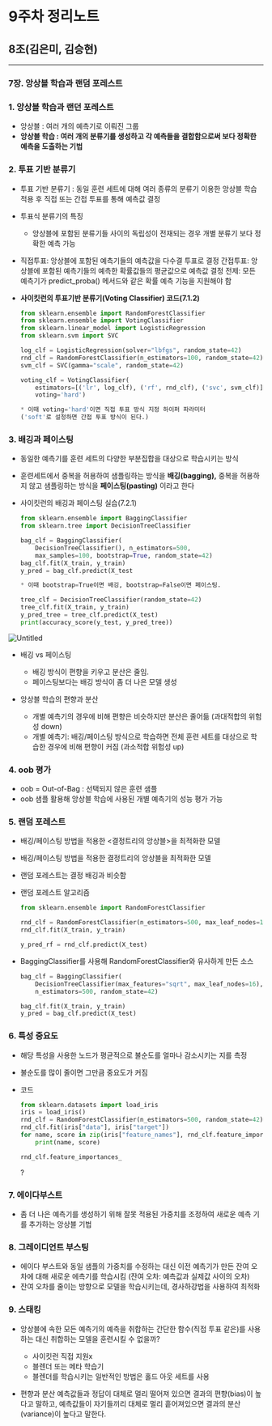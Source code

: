 # 9주차 정리노트

## 8조(김은미, 김승현)

---

### 7장. 앙상블 학습과 랜덤 포레스트

### 1. 앙상블 학습과 랜던 포레스트

- 앙상블 : 여러 개의 예측기로 이뤄진 그룹
- **앙상블 학습 : 여러 개의 분류기를 생성하고 각 예측들을 결합함으로써 보다 정확한 예측을 도출하는 기법**

### 2. 투표 기반 분류기

- 투표 기반 분류기 : 동일 훈련 세트에 대해 여러 종류의 분류기 이용한 앙상블 학습 적용 후
직접 또는 간접 투표를 통해 예측값 결정
- 투표식 분류기의 특징
    - 앙상블에 포함된 분류기들 사이의 독립성이 전재되는 경우 개별 분류기 보다 정확한 예측 가능
- 직접투표: 앙상블에 포함된 예측기들의 예측값을 다수결 투표로 결정
간접투표: 앙상블에 포함된 예측기들의 예측한 확률값들의 평균값으로 예측값 결정
전제: 모든 예측기가 predict_proba() 메서드와 같은 확률 예측 기능을 지원해야 함

- **사이킷런의 투표기반 분류기(Voting Classifier) 코드(7.1.2)**
    
    ```python
    from sklearn.ensemble import RandomForestClassifier
    from sklearn.ensemble import VotingClassifier
    from sklearn.linear_model import LogisticRegression
    from sklearn.svm import SVC
    
    log_clf = LogisticRegression(solver="lbfgs", random_state=42)
    rnd_clf = RandomForestClassifier(n_estimators=100, random_state=42)
    svm_clf = SVC(gamma="scale", random_state=42)
    
    voting_clf = VotingClassifier(
        estimators=[('lr', log_clf), ('rf', rnd_clf), ('svc', svm_clf)],
        voting='hard')
    
    * 이때 voting='hard'이면 직접 투표 방식 지정 하이퍼 파라미터
    ('soft'로 설정하면 간접 투표 방식이 된다.)
    ```
    

### 3. 배깅과 페이스팅

- 동일한 예측기를 훈련 세트의 다양한 부분집합을 대상으로 학습시키는 방식
- 훈련세트에서 중복을 허용하여 샘플링하는 방식을 **배깅(bagging),**
중복을 허용하지 않고 샘플링하는 방식을 **페이스팅(pasting)** 이라고 한다

- 사이킷런의 배깅과 페이스팅 실습(7.2.1)
    
    ```python
    from sklearn.ensemble import BaggingClassifier
    from sklearn.tree import DecisionTreeClassifier
    
    bag_clf = BaggingClassifier(
        DecisionTreeClassifier(), n_estimators=500,
        max_samples=100, bootstrap=True, random_state=42)
    bag_clf.fit(X_train, y_train)
    y_pred = bag_clf.predict(X_test
    
    * 이때 bootstrap=True이면 배깅, bootstrap=False이면 페이스팅.
    ```
    
    ```python
    tree_clf = DecisionTreeClassifier(random_state=42)
    tree_clf.fit(X_train, y_train)
    y_pred_tree = tree_clf.predict(X_test)
    print(accuracy_score(y_test, y_pred_tree))
    ```
    

![Untitled](9%E1%84%8C%E1%85%AE%E1%84%8E%E1%85%A1%20%E1%84%8C%E1%85%A5%E1%86%BC%E1%84%85%E1%85%B5%E1%84%82%E1%85%A9%E1%84%90%E1%85%B3%208dece0628c634a91b1038b31950234ba/Untitled.png)

- 배깅 vs 페이스팅
    - 배깅 방식이 편향을 키우고 분산은 줄임.
    - 페이스팅보다는 배깅 방식이 좀 더 나은 모델 생성

- 앙상블 학습의 편향과 분산
    - 개별 예측기의 경우에 비해 편향은 비슷하지만 분산은 줄어듦 (과대적합의 위험성 down)
    - 개별 예측기: 배깅/페이스팅 방식으로 학습하면 전체 훈련 세트를 대상으로 학습한 경우에
    비해 편향이 커짐 (과소적합 위험성 up)

### 4. oob 평가

- oob = Out-of-Bag : 선택되지 않은 훈련 샘플
- oob 샘플 활용해 앙상블 학습에 사용된 개별 예측기의 성능 평가 가능

### 5. 랜덤 포레스트

- 배깅/페이스팅 방법을 적용한 <결정트리의 앙상블>을 최적화한 모델
- 배깅/페이스팅 방법을 적용한 결정트리의 앙상블을 최적화한 모델
- 랜덤 포레스트는 결정 배깅과 비슷함

- 랜덤 포레스트 알고리즘
    
    ```python
    from sklearn.ensemble import RandomForestClassifier
    
    rnd_clf = RandomForestClassifier(n_estimators=500, max_leaf_nodes=16, random_state=42)
    rnd_clf.fit(X_train, y_train)
    
    y_pred_rf = rnd_clf.predict(X_test)
    ```
    

- BaggingClassifier를 사용해 RandomForestClassifier와 유사하게 만든 소스
    
    ```python
    bag_clf = BaggingClassifier(
        DecisionTreeClassifier(max_features="sqrt", max_leaf_nodes=16),
        n_estimators=500, random_state=42)
    ```
    
    ```python
    bag_clf.fit(X_train, y_train)
    y_pred = bag_clf.predict(X_test)
    ```
    

### 6. 특성 중요도

- 해당 특성을 사용한 노드가 평균적으로 불순도를 얼마나 감소시키는 지를 측정
- 불순도를 많이 줄이면 그만큼 중요도가 커짐
- 코드
    
    ```python
    from sklearn.datasets import load_iris
    iris = load_iris()
    rnd_clf = RandomForestClassifier(n_estimators=500, random_state=42)
    rnd_clf.fit(iris["data"], iris["target"])
    for name, score in zip(iris["feature_names"], rnd_clf.feature_importances_):
        print(name, score)
    ```
    
    ```python
    rnd_clf.feature_importances_
    ```
    
    ?
    

### 7. 에이다부스트

- 좀 더 나은 예측기를 생성하기 위해 잘못 적용된 가중치를 조정하여 새로운 예측
기를 추가하는 앙상블 기법

### 8. 그레이디언트 부스팅

- 에이다 부스트와 동일
샘플의 가중치를 수정하는 대신 이전 예측기가 만든 잔여 오차에 대해 새로운 에측기를 학습시킴
(잔여 오차: 예측값과 실제값 사이의 오차)
- 잔여 오차를 줄이는 방향으로 모델을 학습시키는데, 경사하강법을 사용하여 최적화

### 9. 스태킹

- 앙상블에 속한 모든 예측기의 예측을 취합하는 간단한 함수(직접 투표 같은)를 사용하는 대신 취합하는 모델을 훈련시킬 수 없을까?
    - 사이킷런 직접 지원x
    - 블렌더 또는 메타 학습기
    - 블렌더를 학습시키는 일반적인 방법은 홀드 아웃 세트를 사용

- 편향과 분산
예측값들과 정답이 대체로 멀리 떨어져 있으면 결과의 편향(bias)이 높다고 말하고,
예측값들이 자기들끼리 대체로 멀리 흩어져있으면 결과의 분산(variance)이 높다고 말한다.